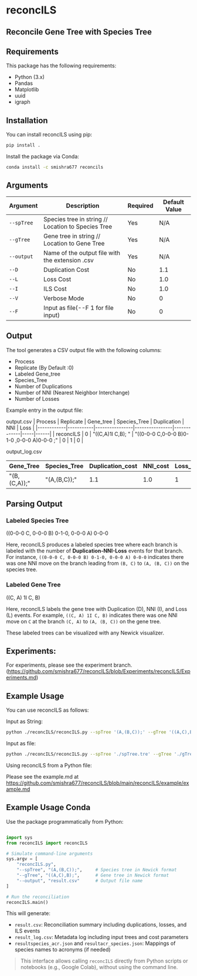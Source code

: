 # reconcILS

## Reconcile Gene Tree with Species Tree

## Requirements
This package has the following requirements:

- Python (3.x)
- Pandas
- Matplotlib
- uuid
- igraph





## Installation

You can install reconcILS using pip:

```bash
pip install .
```

Install the package via Conda:

```bash
conda install -c smishra677 reconcils
```




## Arguments 
| Argument       | Description                                       | Required | Default Value |
| -------------- | ---------------------------------                 | -------- | ------------- |
| `--spTree`     | Species tree in string // Location to Species Tree                        | Yes      | N/A           |
| `--gTree`      | Gene tree in string // Location to Gene Tree                           | Yes      | N/A           |
| `--output`     | Name of the output file with the extension .csv | Yes      | N/A           |
| `--D`          | Duplication Cost                                 | No       | 1.1           |
| `--L`          | Loss Cost                                       | No       | 1.0           |
| `--I`          | ILS Cost                                        | No       | 1.0           |
| `--V`          | Verbose Mode                                    | No       | 0             |
| `--F`          | Input as file(--F 1 for file input)                                   | No       | 0            |

## Output

The tool generates a CSV output file with the following columns:

- Process
- Replicate (By Default :0)
- Labeled Gene_tree
- Species_Tree
- Number of Duplications
- Number of NNI (Nearest Neighbor Interchange)
- Number of Losses

Example entry in the output file:

output.csv
| Process    | Replicate | Gene_tree      | Species_Tree   | Duplication | NNI | Loss |
|------------|-----------|----------------|----------------|-------------|-----|------|
| reconcILS  | 0         | "((C,A)1I C,B);	" | "((0-0-0   C,0-0-0   B)0-1-0   ,0-0-0   A)0-0-0   ;"   | 0           | 1   | 0    |

output_log.csv

| Gene_Tree     | Species_Tree  | Duplication_cost | NNI_cost | Loss_cost |
|-------------- | ------------- | ---------------- | --------  | --------- |
| "(B,(C,A));"  | "(A,(B,C));" | 1.1              | 1.0     | 1         |



## Parsing Output

### Labeled Species Tree
((0-0-0 C, 0-0-0 B) 0-1-0, 0-0-0 A) 0-0-0

Here, reconcILS produces a labeled species tree where each branch is labeled with the number of **Duplication-NNI-Loss** events for that branch. For instance, `((0-0-0 C, 0-0-0 B) 0-1-0, 0-0-0 A) 0-0-0` indicates there was one NNI move on the branch leading from `(B, C)` to `(A, (B, C))` on the species tree.

### Labeled Gene Tree
((C, A) 1I C, B)

Here, reconcILS labels the gene tree with Duplication (D), NNI (I), and Loss (L) events. For example, `((C, A) 1I C, B)` indicates there was one NNI move on `C` at the branch `(C, A)` to `(A, (B, C))` on the gene tree.

These labeled trees can be visualized with any Newick visualizer.


## Experiments:

For experiments, please see the experiment branch. (https://github.com/smishra677/reconcILS/blob/Experiments/reconcILS/Experiments.md)

## Example Usage

You can use reconcILS as follows:

Input as String:
```bash
python ./reconcILS/reconcILS.py --spTree '(A,(B,C));' --gTree '((A,C),B);' --output 'result.csv'
```

Input as file:
```bash
python ./reconcILS/reconcILS.py --spTree './spTree.tre' --gTree './gTree.tre' --output 'result.csv' --F 1
```
Using reconcILS from a Python file:

Please see the example.md at https://github.com/smishra677/reconcILS/blob/main/reconcILS/example/example.md


## Example Usage Conda


Use the package programmatically from Python:

```python

import sys
from reconcILS import reconcILS

# Simulate command-line arguments
sys.argv = [
    "reconcILS.py",
    "--spTree", "(A,(B,C));",     # Species tree in Newick format
    "--gTree", "((A,C),B);",      # Gene tree in Newick format
    "--output", "result.csv"      # Output file name
]

# Run the reconciliation
reconcILS.main()
```

This will generate:
- `result.csv`: Reconciliation summary including duplications, losses, and ILS events
- `result_log.csv`: Metadata log including input trees and cost parameters
- `resultspecies_acr.json` and `resultacr_species.json`: Mappings of species names to acronyms (if needed)

> This interface allows calling `reconcILS` directly from Python scripts or notebooks (e.g., Google Colab), without using the command line.
